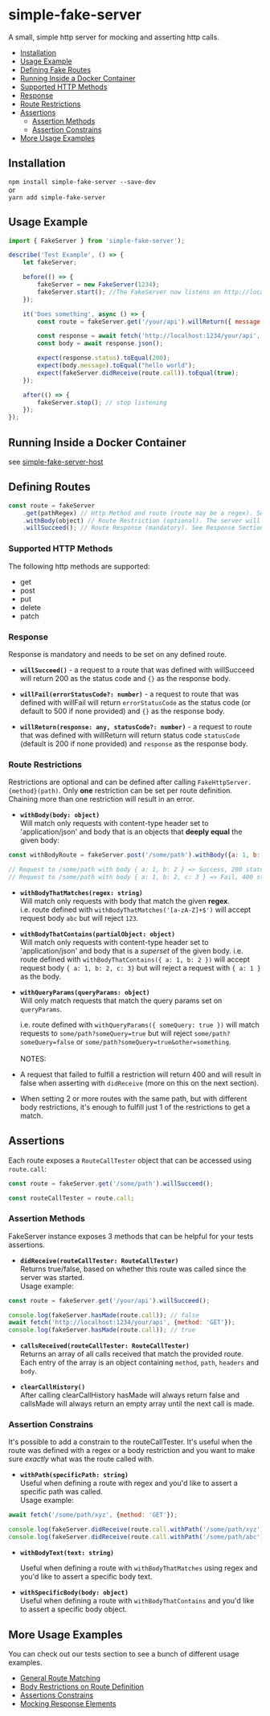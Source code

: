 # simple-fake-server


A small, simple http server for mocking and asserting http calls.


-   [Installation](#installation)
-   [Usage Example](#usage-example)
-   [Defining Fake Routes](#defining-routes)
-   [Running Inside a Docker Container](#Running-Inside-a-Docker-Container)
-   [Supported HTTP Methods](#supported-http-methods)
-   [Response](#response)
-   [Route Restrictions](#route-restrictions)
-   [Assertions](#assertions)
    -   [Assertion Methods](#assertion-methods)
    -   [Assertion Constrains](#assertion-constrains)
-   [More Usage Examples](#more-usage-examples)

## Installation

`npm install simple-fake-server --save-dev`  
or  
`yarn add simple-fake-server`

## Usage Example

```js
import { FakeServer } from 'simple-fake-server');

describe('Test Example', () => {
    let fakeServer;

    before(() => {
        fakeServer = new FakeServer(1234);
        fakeServer.start(); //The FakeServer now listens on http://localhost:1234
    });

    it('Does something', async () => {
        const route = fakeServer.get('/your/api').willReturn({ message: "hello world" });

        const response = await fetch('http://localhost:1234/your/api', { method: 'GET' });
        const body = await response.json();

        expect(response.status).toEqual(200);
        expect(body.message).toEqual("hello world");
        expect(fakeServer.didReceive(route.call)).toEqual(true);
    });

    after(() => {
        fakeServer.stop(); // stop listening
    });
});
```

## Running Inside a Docker Container

see [simple-fake-server-host](http-host/README.md)

## Defining Routes

```js
const route = fakeServer
    .get(pathRegex) // Http Method and route (route may be a regex). See Supported HTTP Methods section.
    .withBody(object) // Route Restriction (optional). The server will only respond to requests matching the restriction. See Route Restrictions section for more info.
    .willSucceed(); // Route Response (mandatory). See Response Section for more info.
```

### Supported HTTP Methods

The following http methods are supported:

-   get
-   post
-   put
-   delete
-   patch

### Response

Response is mandatory and needs to be set on any defined route.

-   **`willSucceed()`** - a request to a route that was defined with willSucceed will return 200 as the status code and `{}` as the response body.

-   **`willFail(errorStatusCode?: number)`** - a request to route that was defined with willFail will return `errorStatusCode` as the status code (or default to 500 if none provided) and `{}` as the response body.

-   **`willReturn(response: any, statusCode?: number)`** - a request to route that was defined with willReturn will return status code `statusCode` (default is 200 if none provided) and `response` as the response body.

### Route Restrictions

Restrictions are optional and can be defined after calling `FakeHttpServer.{method}(path)`. Only **one** restriction can be set per route definition.  
Chaining more than one restriction will result in an error.

-   **`withBody(body: object)`**  
    Will match only requests with content-type header set to 'application/json' and body that is an objects that **deeply equal** the given body:

```js
const withBodyRoute = fakeServer.post('/some/path').withBody({a: 1, b: 2}).willSucceed();

// Request to /some/path with body { a: 1, b: 2 } => Success, 200 status code.
// Request to /some/path with body { a: 1, b: 2, c: 3 } => Fail, 400 status code.
```

-   **`withBodyThatMatches(regex: string)`**  
    Will match only requests with body that match the given **regex**.  
    i.e. route defined with `withBodyThatMatches('[a-zA-Z]+$')` will accept request body `abc` but will reject `123`.

-   **`withBodyThatContains(partialObject: object)`**  
    Will match only requests with content-type header set to 'application/json' and body that is a _superset_ of the given body.
    i.e. route defined with `withBodyThatContains({ a: 1, b: 2 })` will accept request body `{ a: 1, b: 2, c: 3}` but will reject a request with `{ a: 1 }` as the body.

-   **`withQueryParams(queryParams: object)`**  
    Will only match requests that match the query params set on `queryParams`.  

    i.e. route defined with `withQueryParams({ someQuery: true })` will match requests to `some/path?someQuery=true` but will reject `some/path?someQuery=false` or `some/path?someQuery=true&other=something`.
<br/><br/>
NOTES:


-   A request that failed to fulfill a restriction will return 400 and will result in false when asserting with `didReceive` (more on this on the next section).
-   When setting 2 or more routes with the same path, but with different body restrictions, it's enough to fulfill just 1 of the restrictions to get a match.

## Assertions

Each route exposes a `RouteCallTester` object that can be accessed using `route.call`:

```js
const route = fakeServer.get('/some/path').willSucceed();

const routeCallTester = route.call;
```

### Assertion Methods

FakeServer instance exposes 3 methods that can be helpful for your tests assertions.

-   **`didReceive(routeCallTester: RouteCallTester)`**  
    Returns true/false, based on whether this route was called since the server was started.  
    Usage example:

```js
const route = fakeServer.get('/your/api').willSucceed();

console.log(fakeServer.hasMade(route.call)); // false
await fetch('http://localhost:1234/your/api', {method: 'GET'});
console.log(fakeServer.hasMade(route.call)); // true
```

-   **`callsReceived(routeCallTester: RouteCallTester)`**  
    Returns an array of all calls received that match the provided route.  
    Each entry of the array is an object containing `method`, `path`, `headers` and `body`.

-   **`clearCallHistory()`**  
    After calling clearCallHistory hasMade will always return false and callsMade will always return an empty array until the next call is made.


### Assertion Constrains

It's possible to add a constrain to the routeCallTester. It's useful when the route was defined with a regex or a body restriction and you want to make sure _exactly_ what was the route called with.

-   **`withPath(specificPath: string)`**  
    Useful when defining a route with regex and you'd like to assert a specific path was called.  
    Usage example:

```js
await fetch('/some/path/xyz', {method: 'GET'});

console.log(fakeServer.didReceive(route.call.withPath('/some/path/xyz'))); // true
console.log(fakeServer.didReceive(route.call.withPath('/some/path/abc'))); // false
```

-   **`withBodyText(text: string)`**  

    Useful when defining a route with `withBodyThatMatches` using regex and you'd like to assert a specific body text.

-   **`withSpecificBody(body: object)`**  
    Useful when defining a route with `withBodyThatContains` and you'd like to assert a specific body object.

## More Usage Examples

You can check out our tests section to see a bunch of different usage examples.

-   [General Route Matching](./__tests__/route-matching-general-tests.ts)
-   [Body Restrictions on Route Definition](./__tests__/body-restrictions-on-route-definition-tests.ts)
-   [Assertions Constrains](./__tests__/body-restrictions-on-assertion-tests.ts)
-   [Mocking Response Elements](./__tests__/mocking-response-elements.ts)
